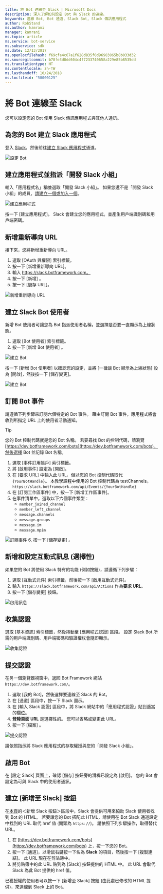 ```yaml
---
title: 將 Bot 連線至 Slack | Microsoft Docs
description: 深入了解如何設定 Bot 與 Slack 的連線。
keywords: 連線 Bot, Bot 通道, Slack Bot, Slack 傳訊應用程式
author: RobStand
ms.author: kamrani
manager: kamrani
ms.topic: article
ms.service: bot-service
ms.subservice: sdk
ms.date: 12/13/2017
ms.openlocfilehash: f69cfa4c67a1f628d835f0d96903065b8b033d32
ms.sourcegitcommit: b78fe3d8dd604c4f7233740658a229e85b8535dd
ms.translationtype: HT
ms.contentlocale: zh-TW
ms.lasthandoff: 10/24/2018
ms.locfileid: "50000125"
---
```

# <a name="connect-a-bot-to-slack"></a>將 Bot 連線至 Slack

您可以設定您的 Bot 使用 Slack 傳訊應用程式與其他人通訊。

## <a name="create-a-slack-application-for-your-bot"></a>為您的 Bot 建立 Slack 應用程式

登入 [Slack](https://slack.com/signin)，然後前往[建立 Slack 應用程式](https://api.slack.com/apps)通道。

![設定 Bot](~/media/channels/slack-NewApp.png)

## <a name="create-an-app-and-assign-a-development-slack-team"></a>建立應用程式並指派「開發 Slack 小組」

輸入「應用程式名」稱並選取「開發 Slack 小組」。 如果您還不是「開發 Slack 小組」的成員，[請建立一個或加入一個](https://slack.com/)。

![建立應用程式](~/media/channels/slack-CreateApp.png)

按一下 [建立應用程式]。 Slack 會建立您的應用程式，並產生用戶端識別碼和用戶端密碼。

## <a name="add-a-new-redirect-url"></a>新增重新導向 URL

接下來，您將新增重新導向 URL。

1. 選取 [OAuth 與權限] 索引標籤。
2. 按一下 [新增重新導向 URL]。
3. 輸入 https://slack.botframework.com。
4. 按一下 [新增] 。
5. 按一下 [儲存 URL]。

![新增重新導向 URL](~/media/channels/slack-RedirectURL.png)

## <a name="create-a-slack-bot-user"></a>建立 Slack Bot 使用者

新增 Bot 使用者可讓您為 Bot 指派使用者名稱，並選擇是否要一直顯示為上線狀態。

1. 選取 [Bot 使用者]  索引標籤。
2. 按一下 [新增 Bot 使用者] 。

![建立 Bot](~/media/channels/slack-CreateBot.png)

按一下 [新增 Bot 使用者] 以確認您的設定，並將 [一律讓 Bot 顯示為上線狀態] 設為 [開啟]，然後按一下 [儲存變更]。

![建立 Bot](~/media/channels/slack-CreateApp-AddBotUser.png)

## <a name="subscribe-to-bot-events"></a>訂閱 Bot 事件

請遵循下列步驟來訂閱六個特定的 Bot 事件。 藉由訂閱 Bot 事件，應用程式將會收到所指定 URL 上的使用者活動通知。

> [!TIP]
> 您的 Bot 控制代碼就是您的 Bot 名稱。 若要尋找 Bot 的控制代碼，請瀏覽 [https://dev.botframework.com/bots](https://dev.botframework.com/bots)，然後選擇 Bot 並記錄 Bot 名稱。

1. 選取 [事件訂用帳戶] 索引標籤。
2. 將 [啟用事件] 設定為 [開啟]。
3. 在 [要求 URL] 中輸入此 URL，但以您的 Bot 控制代碼取代 `{YourBotHandle}`。 本教學課程中使用的 Bot 控制代碼為 testChannels。
        `https://slack.botframework.com/api/Events/{YourBotHandle}`
4. 在 [訂閱工作區事件] 中，按一下 [新增工作區事件]。
5. 在事件清單中，選取以下六個事件類型：
    * `member_joined_channel`
    * `member_left_channel`
    * `message.channels`
    * `message.groups`
    * `message.im`
    * `message.mpim`

![訂閱事件](~/media/channels/slack-SubscribeEvents.png)
6. 按一下 [儲存變更] 。

## <a name="add-and-configure-interactive-messages-optional"></a>新增和設定互動式訊息 (選擇性)

如果您的 Bot 將使用 Slack 特有的功能 (例如按鈕)，請遵循下列步驟：

1. 選取 [互動式元件] 索引標籤，然後按一下 [啟用互動式元件]。
2. 輸入 `https://slack.botframework.com/api/Actions` 作為**要求 URL**。
3. 按一下 [儲存變更] 按鈕。

![啟用訊息](~/media/channels/slack-MessageURL.png)

## <a name="gather-credentials"></a>收集認證

選取 [基本資訊] 索引標籤，然後捲動至 [應用程式認證] 區段。
設定 Slack Bot 所需的用戶端識別碼、用戶端密碼和驗證權杖會隨即顯示。

![收集認證](~/media/channels/slack-AppCredentials.png)

## <a name="submit-credentials"></a>提交認證

在另一個瀏覽器視窗中，返回 Bot Framework 網站 `https://dev.botframework.com/`。

1. 選取 [我的 Bot]，然後選擇要連線至 Slack 的 Bot。
2. 在 [通道] 區段中，按一下 Slack 圖示。
3. 在 [輸入 Slack 認證] 區段中，將 Slack 網站中的「應用程式認證」貼到適當的欄位。
4. **登陸頁面 URL** 是選擇性的。 您可以省略或變更此 URL。
5. 按一下 [檔案] 。

![提交認證](~/media/channels/slack-SubmitCredentials.png)

請依照指示將 Slack 應用程式的存取權授與您的「開發 Slack 小組」。

## <a name="enable-the-bot"></a>啟用 Bot

在 [設定 Slack] 頁面上，確認 [儲存] 按鈕旁的滑桿已設定為 [啟用]。
您的 Bot 會設定為可與 Slack 中的使用者通訊。

## <a name="create-an-add-to-slack-button"></a>建立 [新增至 Slack] 按鈕

在[本頁](https://api.slack.com/docs/slack-button)的＜新增 Slack 按鈕＞區段中，Slack 會提供可用來協助 Slack 使用者找到 Bot 的 HTML。
若要讓您的 Bot 搭配此 HTML，請使用在 Bot Slack 通道設定中找到的 URL 取代 href 值 (開頭為 `https://`)。
請依照下列步驟操作，取得替代 URL。

1. 在 [https://dev.botframework.com/bots](https://dev.botframework.com/bots) 上，按一下您的 Bot。
2. 按一下 [通道]，以滑鼠右鍵按一下名為 **Slack** 的項目，然後按一下 [複製連結]。 此 URL 現在在剪貼簿中。
3. 將剪貼簿中的此 URL 貼到為 [Slack] 按鈕提供的 HTML 中。 此 URL 會取代 Slack 為此 Bot 提供的 href 值。

已獲授權的使用者可以按一下 [新增至 Slack] 按鈕 (由此處已修改的 HTML 提供)，來連線到 Slack 上的 Bot。
